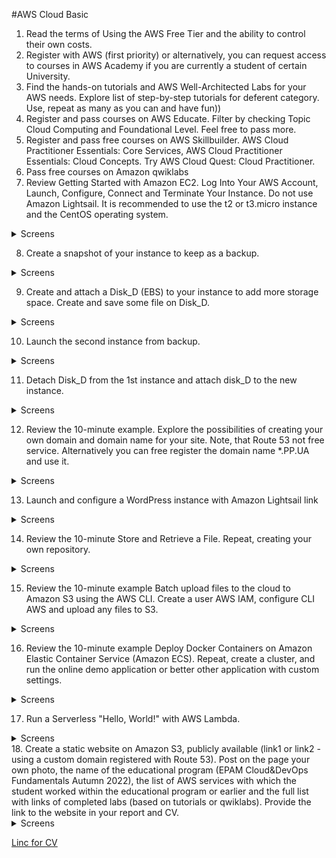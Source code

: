 
#AWS Cloud Basic

1. Read the terms of Using the AWS Free Tier and the ability to control their own costs.
2. Register with AWS (first priority) or alternatively, you can request access to courses in AWS
Academy if you are currently a student of certain University.
3. Find the hands-on tutorials and AWS Well-Architected Labs for your AWS needs. Explore list of
step-by-step tutorials for deferent category. Use, repeat as many as you can and have fun))
4. Register and pass courses on AWS Educate. Filter by checking Topic Cloud Computing and
Foundational Level. Feel free to pass more.
5. Register and pass free courses on AWS Skillbuilder. AWS Cloud Practitioner Essentials: Core
Services, AWS Cloud Practitioner Essentials: Cloud Concepts. Try AWS Cloud Quest: Cloud
Practitioner.
6. Pass free courses on Amazon qwiklabs
7. Review Getting Started with Amazon EC2. Log Into Your AWS Account, Launch, Configure, Connect
and Terminate Your Instance. Do not use Amazon Lightsail. It is recommended to use the t2 or
t3.micro instance and the CentOS operating system.

<details>
  <summary>Screens</summary>
  
![](https://github.com/ArturMaksymchuk/EPAM_Autumn2022/blob/master/AWS/screens/7.1.png)
![](https://github.com/ArturMaksymchuk/EPAM_Autumn2022/blob/master/AWS/screens/7.2.png) 
</details>


8. Create a snapshot of your instance to keep as a backup.

<details>
  <summary>Screens</summary>
  
![](https://github.com/ArturMaksymchuk/EPAM_Autumn2022/blob/master/AWS/screens/8.1.png)
</details>


9. Create and attach a Disk_D (EBS) to your instance to add more storage space. Create and save
some file on Disk_D.

<details>
  <summary>Screens</summary>
  
![](https://github.com/ArturMaksymchuk/EPAM_Autumn2022/blob/master/AWS/screens/9.1.png)
</details>


10. Launch the second instance from backup.

<details>
  <summary>Screens</summary>
  
![](https://github.com/ArturMaksymchuk/EPAM_Autumn2022/blob/master/AWS/screens/10.1.png)
</details>


11. Detach Disk_D from the 1st instance and attach disk_D to the new instance.

<details>
  <summary>Screens</summary>
  
![](https://github.com/ArturMaksymchuk/EPAM_Autumn2022/blob/master/AWS/screens/11.1.png)
![](https://github.com/ArturMaksymchuk/EPAM_Autumn2022/blob/master/AWS/screens/11.2.png)
![](https://github.com/ArturMaksymchuk/EPAM_Autumn2022/blob/master/AWS/screens/11.3.png)
</details>


12. Review the 10-minute example. Explore the possibilities of creating your own domain and
domain name for your site. Note, that Route 53 not free service. Alternatively you can free
register the domain name *.PP.UA and use it.
<details>
  <summary>Screens</summary>
  
![](https://github.com/ArturMaksymchuk/EPAM_Autumn2022/blob/master/AWS/screens/12.1.png)

</details>

13. Launch and configure a WordPress instance with Amazon Lightsail link

<details>
  <summary>Screens</summary>
  
![](https://github.com/ArturMaksymchuk/EPAM_Autumn2022/blob/master/AWS/screens/13.1.png)
![](https://github.com/ArturMaksymchuk/EPAM_Autumn2022/blob/master/AWS/screens/13.2.png)
</details>

14. Review the 10-minute Store and Retrieve a File. Repeat, creating your own repository.

<details>
  <summary>Screens</summary>
  
![](https://github.com/ArturMaksymchuk/EPAM_Autumn2022/blob/master/AWS/screens/14.1.png)
![](https://github.com/ArturMaksymchuk/EPAM_Autumn2022/blob/master/AWS/screens/14.2.png)
![](https://github.com/ArturMaksymchuk/EPAM_Autumn2022/blob/master/AWS/screens/14.3.png)
![](https://github.com/ArturMaksymchuk/EPAM_Autumn2022/blob/master/AWS/screens/14.4.png)
![](https://github.com/ArturMaksymchuk/EPAM_Autumn2022/blob/master/AWS/screens/14.5.png)
</details>


15. Review the 10-minute example Batch upload files to the cloud to Amazon S3 using the AWS CLI.
Create a user AWS IAM, configure CLI AWS and upload any files to S3.

<details>
  <summary>Screens</summary>
  
![](https://github.com/ArturMaksymchuk/EPAM_Autumn2022/blob/master/AWS/screens/15.1.png)
![](https://github.com/ArturMaksymchuk/EPAM_Autumn2022/blob/master/AWS/screens/15.2.png)
![](https://github.com/ArturMaksymchuk/EPAM_Autumn2022/blob/master/AWS/screens/15.3.png)
![](https://github.com/ArturMaksymchuk/EPAM_Autumn2022/blob/master/AWS/screens/15.4.png)
</details>


16. Review the 10-minute example Deploy Docker Containers on Amazon Elastic Container Service
(Amazon ECS). Repeat, create a cluster, and run the online demo application or better other
application with custom settings.

<details>
  <summary>Screens</summary>
  
![](https://github.com/ArturMaksymchuk/EPAM_Autumn2022/blob/master/AWS/screens/16.1.png)
![](https://github.com/ArturMaksymchuk/EPAM_Autumn2022/blob/master/AWS/screens/16.2.png)
![](https://github.com/ArturMaksymchuk/EPAM_Autumn2022/blob/master/AWS/screens/16.3.png)
![](https://github.com/ArturMaksymchuk/EPAM_Autumn2022/blob/master/AWS/screens/16.4.png)
![](https://github.com/ArturMaksymchuk/EPAM_Autumn2022/blob/master/AWS/screens/16.5.png)
![](https://github.com/ArturMaksymchuk/EPAM_Autumn2022/blob/master/AWS/screens/16.6.png)
![](https://github.com/ArturMaksymchuk/EPAM_Autumn2022/blob/master/AWS/screens/16.7.png)
![](https://github.com/ArturMaksymchuk/EPAM_Autumn2022/blob/master/AWS/screens/16.8.png)
![](https://github.com/ArturMaksymchuk/EPAM_Autumn2022/blob/master/AWS/screens/16.9.png)
</details>

17. Run a Serverless "Hello, World!" with AWS Lambda.
<details>
  <summary>Screens</summary>
  
![](https://github.com/ArturMaksymchuk/EPAM_Autumn2022/blob/master/AWS/screens/17.1.png)
![](https://github.com/ArturMaksymchuk/EPAM_Autumn2022/blob/master/AWS/screens/17.2.png)
![](https://github.com/ArturMaksymchuk/EPAM_Autumn2022/blob/master/AWS/screens/17.3.png)
![](https://github.com/ArturMaksymchuk/EPAM_Autumn2022/blob/master/AWS/screens/17.4.png)
![](https://github.com/ArturMaksymchuk/EPAM_Autumn2022/blob/master/AWS/screens/17.5.png)
</details>
18. Create a static website on Amazon S3, publicly available (link1 or link2 - using a custom domain
registered with Route 53). Post on the page your own photo, the name of the educational program (EPAM Cloud&DevOps Fundamentals Autumn 2022), the list of AWS services with which the student worked within the educational program or earlier and the full list with links of completed labs (based on tutorials or qwiklabs). Provide the link to the website in your report and СV.

<details>
  <summary>Screens</summary>
  
![](https://github.com/ArturMaksymchuk/EPAM_Autumn2022/blob/master/AWS/screens/18.1.png)

</details>

[Linc for CV](http://cvsiteartur.s3-website.eu-central-1.amazonaws.com/)